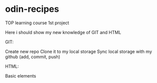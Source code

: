 # odin-recipes
TOP learning course 1st project

Here i should show my new knowledge of GIT and HTML

GIT:

Create new repo
Clone it to my local storage 
Sync local storage with my github (add, commit, push)


HTML:

Basic elements